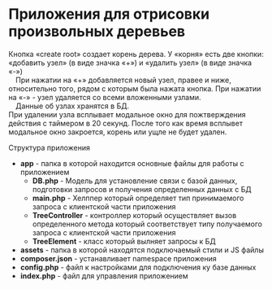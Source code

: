 <h1>Приложения для отрисовки произвольных деревьев</h1>
 <p>Кнопка «create root» создает корень дерева. 
 У «корня» есть две кнопки: «добавить узел» (в виде значка «+») 
 и «удалить узел» (в виде значка «-»)<br>
 &emsp;При нажатии на «+» добавляется новый узел, правее и ниже, относительно того, 
 рядом с которым была нажата кнопка. При нажатии на «-» - узел удаляется со всеми 
 вложенными узлами.<br>
 &emsp;Данные об узлах хранятся в БД.<br>
 При удалении узла всплывает модальное окно для пожтверждения действия с таймером в 20 секунд.
 После того как время всплывет модальное окно закроется, корень или ущле не будет удален.
 </p>
 <p>Структура приложения</p>
 <ul>
    <li><b>app</b> - папка в которой находится основные файлы для работы с приложением
    <ul>
        <li><b>DB.php</b> - Модель для установление связи с базой данных, подготовки запросов и получения определенных данных с БД</li>
        <li><b>main.php</b> - Хелппер который определяет тип принимаемого запроса с клиентской части приложения</li>
        <li><b>TreeController</b> - контроллер который осуществляет вызов определенного метода который соответствует типу получаемого запроса с клиентской части приложения</li>
        <li><b>TreeElement</b> - класс который вылняет запросы к БД</li>
    </ul>
    </li>
    <li><b>assets</b> - папка в которой находятся подключаемый стили и JS файлы</li>
    <li><b>composer.json</b> - устанавливает namespace  приложения</li>
    <li><b>config.php</b> - файл к настройками для подключения ку базе данных</li>
    <li><b>index.php</b> - файл для управления приложением</li>
 </ul>